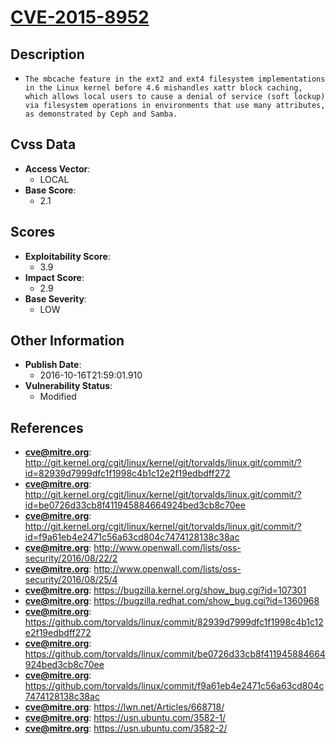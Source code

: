 
# [CVE-2015-8952](http://git.kernel.org/cgit/linux/kernel/git/torvalds/linux.git/commit/?id=82939d7999dfc1f1998c4b1c12e2f19edbdff272)

## Description

- `The mbcache feature in the ext2 and ext4 filesystem implementations in the Linux kernel before 4.6 mishandles xattr block caching, which allows local users to cause a denial of service (soft lockup) via filesystem operations in environments that use many attributes, as demonstrated by Ceph and Samba.`

## Cvss Data

- **Access Vector**:
  - LOCAL
- **Base Score**:
  - 2.1

## Scores

- **Exploitability Score**:
  - 3.9
- **Impact Score**:
  - 2.9
- **Base Severity**:
  - LOW

## Other Information

- **Publish Date**:
  - 2016-10-16T21:59:01.910
- **Vulnerability Status**:
  - Modified

## References

- **cve@mitre.org**: http://git.kernel.org/cgit/linux/kernel/git/torvalds/linux.git/commit/?id=82939d7999dfc1f1998c4b1c12e2f19edbdff272
- **cve@mitre.org**: http://git.kernel.org/cgit/linux/kernel/git/torvalds/linux.git/commit/?id=be0726d33cb8f411945884664924bed3cb8c70ee
- **cve@mitre.org**: http://git.kernel.org/cgit/linux/kernel/git/torvalds/linux.git/commit/?id=f9a61eb4e2471c56a63cd804c7474128138c38ac
- **cve@mitre.org**: http://www.openwall.com/lists/oss-security/2016/08/22/2
- **cve@mitre.org**: http://www.openwall.com/lists/oss-security/2016/08/25/4
- **cve@mitre.org**: https://bugzilla.kernel.org/show_bug.cgi?id=107301
- **cve@mitre.org**: https://bugzilla.redhat.com/show_bug.cgi?id=1360968
- **cve@mitre.org**: https://github.com/torvalds/linux/commit/82939d7999dfc1f1998c4b1c12e2f19edbdff272
- **cve@mitre.org**: https://github.com/torvalds/linux/commit/be0726d33cb8f411945884664924bed3cb8c70ee
- **cve@mitre.org**: https://github.com/torvalds/linux/commit/f9a61eb4e2471c56a63cd804c7474128138c38ac
- **cve@mitre.org**: https://lwn.net/Articles/668718/
- **cve@mitre.org**: https://usn.ubuntu.com/3582-1/
- **cve@mitre.org**: https://usn.ubuntu.com/3582-2/
